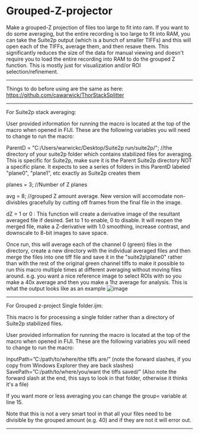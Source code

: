 # Grouped-Z-projector
Make a grouped-Z projection of files too large to fit into ram. If you want to do some averaging, but the entire recording is too large to fit into RAM, you can take the Suite2p output (which is a bunch of smaller TIFFs) and this will open each of the TIFFs, average them, and then resave them. This significantly reduces the size of the data for manual viewing and doesn't require you to load the entire recording into RAM to do the grouped Z function. This is mostly just for visualization and/or ROI selection/refinement. 
_____________________________________________________________________________________________

Things to do before using are the same as here: https://github.com/cawarwick/ThorStackSplitter

_____________________________________________________________________________________________
For Suite2p stack averaging:

User provided information for running the macro is located at the top of the macro when opened in FIJI. These are the following variables you will need to change to run the macro:

ParentD = "C:/Users/warwickc/Desktop/Suite2p run/suite2p/"; //the directory of your suite2p folder which contains stabilized files for averaging. This is specific for Suite2p, make sure it is the Parent Suite2p directory NOT a specific plane. It expects to see a series of folders in this ParentD labeled "plane0", "plane1", etc exactly as Suite2p creates them

planes = 3; //Number of Z planes

avg = 8; //grouped Z amount average. New version will accomodate non-divisbles gracefully by cutting off frames from the final file in the image. 

dZ = 1 or 0 : This function will create a derivative image of the resultant averaged file if desired. Set to 1 to enable, 0 to disable. It will reopen the merged file, make a Z-derivative with 1.0 smoothing, increase contrast, and downscale to 8-bit images to save space.

Once run, this will average each of the channel 0 (green) files in the directory, create a new directory with the individual averaged files and then merge the files into one tiff file and save it in the "suite2p\plane0\" rather than with the rest of the original green channel tiffs to make it possible to run this macro multiple times at different averaging without moving files around. e.g. you want a nice reference image to select ROIs with so you make a 40x average and then you make a 1hz average for analysis.
This is what the output looks like as an example
![image](https://user-images.githubusercontent.com/81972652/175789927-ab2632f5-7bf5-4d2b-908c-4b064971b572.png)

_______________________________________________________________________________________
For Grouped z-project Single folder.ijm:

This macro is for processing a single folder rather than a directory of Suite2p stabilized files.

User provided information for running the macro is located at the top of the macro when opened in FIJI. These are the following variables you will need to change to run the macro:

InputPath=”C:/path/to/where/the tiffs are/” (note the forward slashes, if you copy from Windows Explorer they are back slashes)
SavePath=”C:/path/to/where/you/want the tiffs saved/” (Also note the forward slash at the end, this says to look in that folder, otherwise it thinks it's a file)

If you want more or less averaging you can change the group= variable at line 15. 

Note that this is not a very smart tool in that all your files need to be divisible by the grouped amount (e.g. 40) and if they are not it will error out.
_____________________________________________________________________________________________

